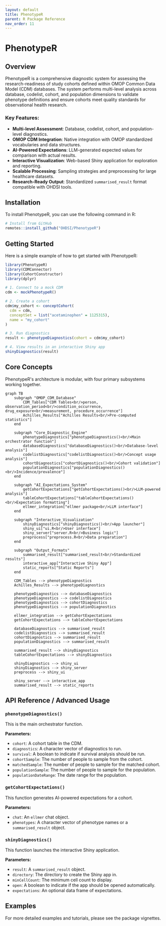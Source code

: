 ```yaml
---
layout: default
title: PhenotypeR
parent: R Package Reference
nav_order: 11
---
```


# PhenotypeR

## Overview

PhenotypeR is a comprehensive diagnostic system for assessing the research-readiness of study cohorts defined within OMOP Common Data Model (CDM) databases. The system performs multi-level analysis across database, codelist, cohort, and population dimensions to validate phenotype definitions and ensure cohorts meet quality standards for observational health research.

### Key Features:
- **Multi-level Assessment**: Database, codelist, cohort, and population-level diagnostics.
- **OMOP CDM Integration**: Native integration with OMOP standardized vocabularies and data structures.
- **AI-Powered Expectations**: LLM-generated expected values for comparison with actual results.
- **Interactive Visualization**: Web-based Shiny application for exploration and reporting.
- **Scalable Processing**: Sampling strategies and preprocessing for large healthcare datasets.
- **Research-Ready Output**: Standardized `summarised_result` format compatible with OHDSI tools.

## Installation

To install PhenotypeR, you can use the following command in R:

```r
# Install from GitHub
remotes::install_github("OHDSI/PhenotypeR")
```

## Getting Started

Here is a simple example of how to get started with PhenotypeR:

```r
library(PhenotypeR)
library(CDMConnector)
library(CohortConstructor)
library(dplyr)

# 1. Connect to a mock CDM
cdm <- mockPhenotypeR()

# 2. Create a cohort
cdm$my_cohort <- conceptCohort(
  cdm = cdm,
  conceptSet = list("acetaminophen" = 1125315),
  name = "my_cohort"
)

# 3. Run diagnostics
result <- phenotypeDiagnostics(cohort = cdm$my_cohort)

# 4. View results in an interactive Shiny app
shinyDiagnostics(result)
```

## Core Concepts

PhenotypeR's architecture is modular, with four primary subsystems working together.

```mermaid
graph TB
    subgraph "OMOP_CDM_Database"
        CDM_Tables["CDM Tables<br/>person, observation_period<br/>condition_occurrence, drug_exposure<br/>measurement, procedure_occurrence"]
        Achilles_Results["Achilles Results<br/>Pre-computed statistics"]
    end
    
    subgraph "Core_Diagnostic_Engine"
        phenotypeDiagnostics["phenotypeDiagnostics()<br/>Main orchestrator function"]
        databaseDiagnostics["databaseDiagnostics()<br/>Database-level analysis"]
        codelistDiagnostics["codelistDiagnostics()<br/>Concept usage analysis"]
        cohortDiagnostics["cohortDiagnostics()<br/>Cohort validation"]
        populationDiagnostics["populationDiagnostics()<br/>Incidence/prevalence"]
    end
    
    subgraph "AI_Expectations_System"
        getCohortExpectations["getCohortExpectations()<br/>LLM-powered analysis"]
        tableCohortExpectations["tableCohortExpectations()<br/>Expectation formatting"]
        ellmer_integration["ellmer package<br/>LLM interface"]
    end
    
    subgraph "Interactive_Visualization"
        shinyDiagnostics["shinyDiagnostics()<br/>App launcher"]
        shiny_ui["ui.R<br/>User interface"]
        shiny_server["server.R<br/>Business logic"]
        preprocess["preprocess.R<br/>Data preparation"]
    end
    
    subgraph "Output_Formats"
        summarised_result["summarised_result<br/>Standardized results"]
        interactive_app["Interactive Shiny App"]
        static_reports["Static Reports"]
    end
    
    CDM_Tables --> phenotypeDiagnostics
    Achilles_Results --> phenotypeDiagnostics
    
    phenotypeDiagnostics --> databaseDiagnostics
    phenotypeDiagnostics --> codelistDiagnostics
    phenotypeDiagnostics --> cohortDiagnostics
    phenotypeDiagnostics --> populationDiagnostics
    
    ellmer_integration --> getCohortExpectations
    getCohortExpectations --> tableCohortExpectations
    
    databaseDiagnostics --> summarised_result
    codelistDiagnostics --> summarised_result
    cohortDiagnostics --> summarised_result
    populationDiagnostics --> summarised_result
    
    summarised_result --> shinyDiagnostics
    tableCohortExpectations --> shinyDiagnostics
    
    shinyDiagnostics --> shiny_ui
    shinyDiagnostics --> shiny_server
    preprocess --> shiny_ui
    
    shiny_server --> interactive_app
    summarised_result --> static_reports
```

## API Reference / Advanced Usage

### `phenotypeDiagnostics()`
This is the main orchestrator function.

**Parameters:**
- `cohort`: A cohort table in the CDM.
- `diagnostics`: A character vector of diagnostics to run.
- `survival`: A boolean to indicate if survival analysis should be run.
- `cohortSample`: The number of people to sample from the cohort.
- `matchedSample`: The number of people to sample for the matched cohort.
- `populationSample`: The number of people to sample for the population.
- `populationDateRange`: The date range for the population.

### `getCohortExpectations()`
This function generates AI-powered expectations for a cohort.

**Parameters:**
- `chat`: An `ellmer` chat object.
- `phenotypes`: A character vector of phenotype names or a `summarised_result` object.

### `shinyDiagnostics()`
This function launches the interactive Shiny application.

**Parameters:**
- `result`: A `summarised_result` object.
- `directory`: The directory to create the Shiny app in.
- `minCellCount`: The minimum cell count to display.
- `open`: A boolean to indicate if the app should be opened automatically.
- `expectations`: An optional data frame of expectations.

## Examples

For more detailed examples and tutorials, please see the package vignettes.